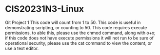 # CIS20231N3-Linux
Git Project 1
This code will count from 1 to 50.
This code is useful in demonstrating scripting, or counting to 50.
This code requires execute permissions, to able this, please use the chmod command, along with o+x;
if this code does not have execute permissions it will not run
to be sure of operational security, please use the cat command to view the content, or use a text editor.
